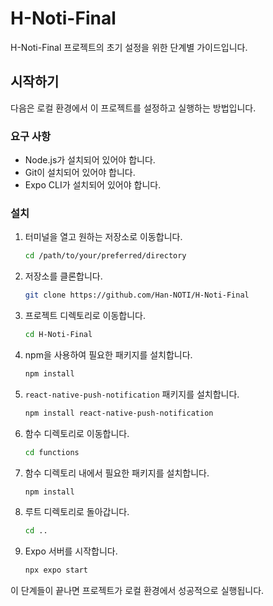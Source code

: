 # H-Noti-Final

H-Noti-Final 프로젝트의 초기 설정을 위한 단계별 가이드입니다.

## 시작하기

다음은 로컬 환경에서 이 프로젝트를 설정하고 실행하는 방법입니다.

### 요구 사항

- Node.js가 설치되어 있어야 합니다.
- Git이 설치되어 있어야 합니다.
- Expo CLI가 설치되어 있어야 합니다.

### 설치

1. 터미널을 열고 원하는 저장소로 이동합니다.

    ```bash
    cd /path/to/your/preferred/directory
    ```

2. 저장소를 클론합니다.

    ```bash
    git clone https://github.com/Han-NOTI/H-Noti-Final
    ```

3. 프로젝트 디렉토리로 이동합니다.

    ```bash
    cd H-Noti-Final
    ```

4. npm을 사용하여 필요한 패키지를 설치합니다.

    ```bash
    npm install
    ```

5. `react-native-push-notification` 패키지를 설치합니다.

    ```bash
    npm install react-native-push-notification
    ```

6. 함수 디렉토리로 이동합니다.

    ```bash
    cd functions
    ```

7. 함수 디렉토리 내에서 필요한 패키지를 설치합니다.

    ```bash
    npm install
    ```

8. 루트 디렉토리로 돌아갑니다.

    ```bash
    cd ..
    ```

9. Expo 서버를 시작합니다.

    ```bash
    npx expo start
    ```

이 단계들이 끝나면 프로젝트가 로컬 환경에서 성공적으로 실행됩니다.
